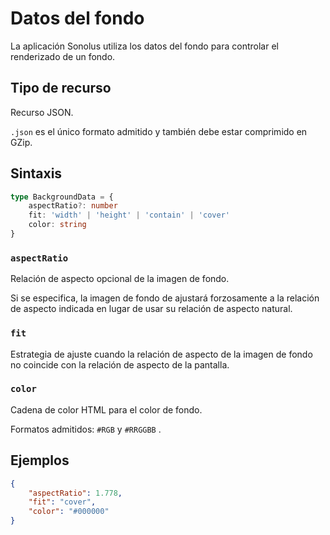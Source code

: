 # Datos del fondo

La aplicación Sonolus utiliza los datos del fondo para controlar el renderizado de un fondo.

## Tipo de recurso

Recurso JSON.

`.json` es el único formato admitido y también debe estar comprimido en GZip.

## Sintaxis

```ts
type BackgroundData = {
    aspectRatio?: number
    fit: 'width' | 'height' | 'contain' | 'cover'
    color: string
}
```

### `aspectRatio`

Relación de aspecto opcional de la imagen de fondo.

Si se especifica, la imagen de fondo de ajustará forzosamente a la relación de aspecto indicada en lugar de usar su relación de aspecto natural.

### `fit`

Estrategia de ajuste cuando la relación de aspecto de la imagen de fondo no coincide con la relación de aspecto de la pantalla.

### `color`

Cadena de color HTML para el color de fondo.

Formatos admitidos: `#RGB` y `#RRGGBB` .

## Ejemplos

```json
{
    "aspectRatio": 1.778,
    "fit": "cover",
    "color": "#000000"
}
```
